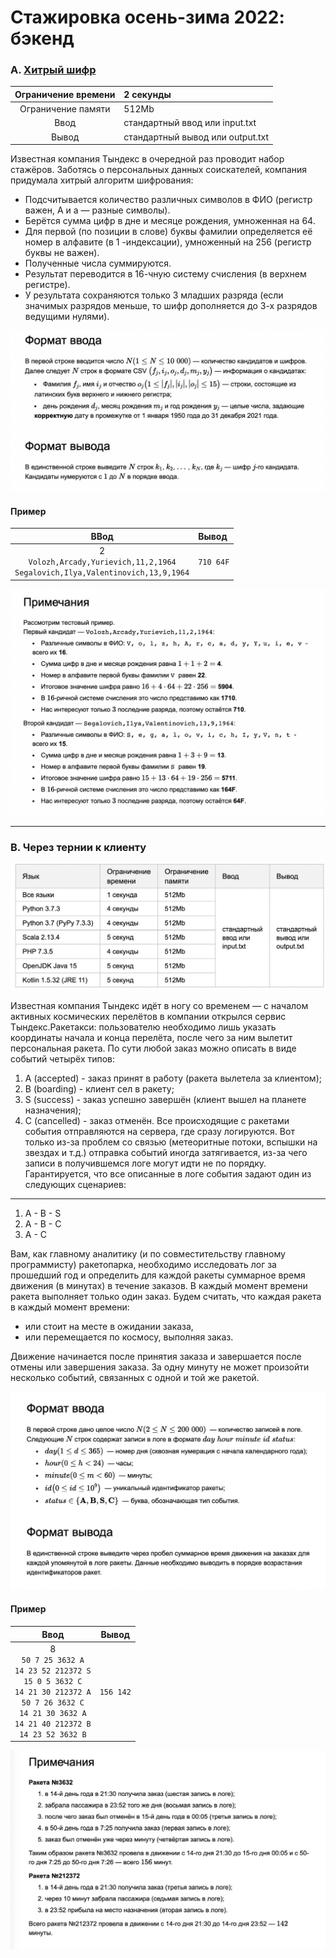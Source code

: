# Стажировка осень-зима 2022: бэкенд

### A. [Хитрый шифр](src/foxencript.cpp)

| Ограничение времени | 2 секунды                        |
|:-------------------:|:---------------------------------|
| Ограничение памяти  | 512Mb                            |
|        Ввод         | стандартный ввод или input.txt   |
|        Вывод        | стандартный вывод или output.txt |

Известная компания Тындекс в очередной раз проводит набор стажёров.
Заботясь о персональных данных соискателей, компания придумала хитрый алгоритм шифрования:

- Подсчитывается количество различных символов в ФИО (регистр важен, А и а — разные символы).
- Берётся сумма цифр в дне и месяце рождения, умноженная на 64.
- Для первой (по позиции в слове) буквы фамилии определяется её номер в алфавите (в 1 -индексации), умноженный на 256
  (регистр буквы не важен).
- Полученные числа суммируются.
- Результат переводится в 16-чную систему счисления (в верхнем регистре).
- У результата сохраняются только 3 младших разряда (если значимых разрядов меньше, то шифр дополняется до 3-х разрядов
  ведущими нулями).

<img src="images/img_foxencrypt_1.png">

#### Пример

|                                            ВВод                                            | Вывод     |
|:------------------------------------------------------------------------------------------:|:----------|
| 2 <br/>`Volozh,Arcady,Yurievich,11,2,1964` <br/> `Segalovich,Ilya,Valentinovich,13,9,1964` | `710 64F` |

<img src="images/img_foxencrypt_2.png">

---

### B. Через тернии к клиенту

<img src="images/img_B_1.png">

Известная компания Тындекс идёт в ногу со временем — с началом активных космических перелётов в компании открылся сервис
Тындекс.Ракетакси: пользователю необходимо лишь указать координаты начала и конца перелёта, после чего за ним вылетит
персональная ракета.
По сути любой заказ можно описать в виде событий четырёх типов:

1. A (accepted) - заказ принят в работу (ракета вылетела за клиентом);
2. B (boarding) - клиент сел в ракету;
3. S (success) - заказ успешно завершён (клиент вышел на планете назначения);
4. C (cancelled) - заказ отменён.
   Все происходящие с ракетами события отправляются на сервера, где сразу логируются. Вот только из-за проблем со
   связью (метеоритные потоки, вспышки на звездах и т.д.) отправка событий иногда затягивается, из-за чего записи в
   получившемся логе могут идти не по порядку.
   Гарантируется, что все описанные в логе события задают один из следующих сценариев:

  ---

1. A - B - S
2. A - B - C
3. A - C

Вам, как главному аналитику (и по совместительству главному программисту) ракетопарка, необходимо исследовать лог за
прошедший год и определить для каждой ракеты суммарное время движения (в минутах) в течение заказов.
В каждый момент времени ракета выполняет только один заказ. Будем считать, что каждая ракета в каждый момент времени:

- или стоит на месте в ожидании заказа,
- или перемещается по космосу, выполняя заказ.

Движение начинается после принятия заказа и завершается после отмены или завершения заказа. За одну минуту не может
произойти несколько событий, связанных с одной и той же ракетой.

<img src="images/img_B_2.png">

#### Пример

|                                                                                               Ввод                                                                                               |   Вывод   |
|:------------------------------------------------------------------------------------------------------------------------------------------------------------------------------------------------:|:---------:|
| 8 <br/> `50 7 25 3632 A` <br/> `14 23 52 212372 S` <br/> `15 0 5 3632 C`<br/> `14 21 30 212372 A` <br/> `50 7 26 3632 C` <br/> `14 21 30 3632 A`<br/> `14 21 40 212372 B`<br/> `14 23 52 3632 B` | `156 142` |

<img src="images/img_B_3.png">